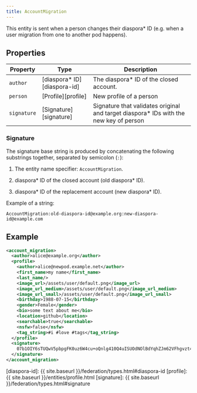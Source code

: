 ```yaml
---
title: AccountMigration
---
```


This entity is sent when a person changes their diaspora* ID (e.g. when a user migration from one to another pod happens).

## Properties

| Property    | Type                         | Description                                                                          |
| ----------- | ---------------------------- | ------------------------------------------------------------------------------------ |
| `author`    | [diaspora\* ID][diaspora-id] | The diaspora\* ID of the closed account.                                             |
| `person`    | [Profile][profile]           | New profile of a person                                                              |
| `signature` | [Signature][signature]       | Signature that validates original and target diaspora* IDs with the new key of person |

### Signature

The signature base string is produced by concatenating the following substrings together, separated by semicolon (`:`):

1) The entity name specifier: `AccountMigration`.

2) diaspora\* ID of the closed account (old diaspora\* ID).

3) diaspora\* ID of the replacement account (new diaspora\* ID).

Example of a string:

~~~
AccountMigration:old-diaspora-id@example.org:new-diaspora-id@example.com
~~~

## Example

~~~xml
<account_migration>
  <author>alice@example.org</author>
  <profile>
    <author>alice@newpod.example.net</author>
    <first_name>my name</first_name>
    <last_name/>
    <image_url>/assets/user/default.png</image_url>
    <image_url_medium>/assets/user/default.png</image_url_medium>
    <image_url_small>/assets/user/default.png</image_url_small>
    <birthday>1988-07-15</birthday>
    <gender>Female</gender>
    <bio>some text about me</bio>
    <location>github</location>
    <searchable>true</searchable>
    <nsfw>false</nsfw>
    <tag_string>#i #love #tags</tag_string>
  </profile>
  <signature>
    07b1OIY6sTUQwV5pbpgFK0uz6W4cu+oQnlg410Q4uISUOdNOlBdYqhZJm62VFhgvzt4TZXfiJgoupFkRjP0BsaVaZuP2zKMNvO3ngWOeJRf2oRK4Ub5cEA/g7yijkRc+7y8r1iLJ31MFb1czyeCsLxw9Ol8SvAJddogGiLHDhjE=
  </signature>
</account_migration>
~~~

[diaspora-id]: {{ site.baseurl }}/federation/types.html#diaspora-id
[profile]: {{ site.baseurl }}/entities/profile.html
[signature]: {{ site.baseurl }}/federation/types.html#signature
